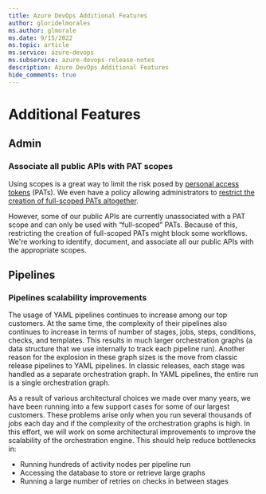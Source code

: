 ```yaml
---
title: Azure DevOps Additional Features
author: gloridelmorales
ms.author: glmorale
ms.date: 9/15/2022
ms.topic: article
ms.service: azure-devops
ms.subservice: azure-devops-release-notes
description: Azure DevOps Additional Features
hide_comments: true
---
```

# Additional Features

## Admin
### Associate all public APIs with PAT scopes

Using scopes is a great way to limit the risk posed by [personal access tokens](/azure/devops/organizations/accounts/use-personal-access-tokens-to-authenticate?toc=%2fazure%2fdevops%2forganizations%2ftoc.json&bc=%2fazure%2fdevops%2forganizations%2fbreadcrumb%2ftoc.json&view=azure-devops&tabs=preview-page) (PATs). We even have a policy allowing administrators to [restrict the creation of full-scoped PATs altogether](/azure/devops/organizations/accounts/manage-pats-with-policies-for-administrators?view=azure-devops#restrict-creation-of-full-scoped-pats&preserve-view=true). 

However, some of our public APIs are currently unassociated with a PAT scope and can only be used with “full-scoped” PATs. Because of this, restricting the creation of full-scoped PATs might block some workflows. We're working to identify, document, and associate all our public APIs with the appropriate scopes.

## Pipelines

### Pipelines scalability improvements

The usage of YAML pipelines continues to increase among our top customers. At the same time, the complexity of their pipelines also continues to increase in terms of number of stages, jobs, steps, conditions, checks, and templates. This results in much larger orchestration graphs (a data structure that we use internally to track each pipeline run). Another reason for the explosion in these graph sizes is the move from classic release pipelines to YAML pipelines. In classic releases, each stage was handled as a separate orchestration graph. In YAML pipelines, the entire run is a single orchestration graph.

As a result of various architectural choices we made over many years, we have been running into a few support cases for some of our largest customers. These problems arise only when you run several thousands of jobs each day and if the complexity of the orchestration graphs is high. In this effort, we will work on some architectural improvements to improve the scalability of the orchestration engine. This should help reduce bottlenecks in:

* Running hundreds of activity nodes per pipeline run
* Accessing the database to store or retrieve large graphs
* Running a large number of retries on checks in between stages